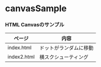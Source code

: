 # canvasSample

### HTML Canvasのサンプル

ページ      | 内容
------------|---------------
index.html  | ドットがランダムに移動
index2.html | 横スクシューティング
